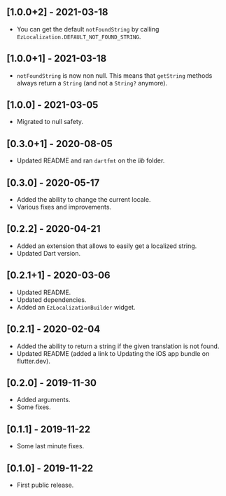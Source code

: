 ## [1.0.0+2] - 2021-03-18

* You can get the default `notFoundString` by calling `EzLocalization.DEFAULT_NOT_FOUND_STRING`.

## [1.0.0+1] - 2021-03-18

* `notFoundString` is now non null. This means that `getString` methods always return a `String` (and not a `String?` anymore).

## [1.0.0] - 2021-03-05

* Migrated to null safety.

## [0.3.0+1] - 2020-08-05

* Updated README and ran `dartfmt` on the _lib_ folder.

## [0.3.0] - 2020-05-17

* Added the ability to change the current locale.
* Various fixes and improvements.

## [0.2.2] - 2020-04-21

* Added an extension that allows to easily get a localized string.
* Updated Dart version.

## [0.2.1+1] - 2020-03-06

* Updated README.
* Updated dependencies.
* Added an `EzLocalizationBuilder` widget.

## [0.2.1] - 2020-02-04

* Added the ability to return a string if the given translation is not found.
* Updated README (added a link to Updating the iOS app bundle on flutter.dev).

## [0.2.0] - 2019-11-30

* Added arguments.
* Some fixes.

## [0.1.1] - 2019-11-22

* Some last minute fixes.

## [0.1.0] - 2019-11-22

* First public release.
